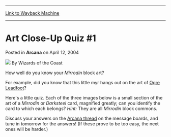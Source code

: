 
---
[Link to Wayback Machine](https://web.archive.org/web/20211022231155/https://magic.wizards.com/en/articles/archive/arcana/art-close-quiz-1-2004-04-12)

[_metadata_:author]:- "Wizards of the Coast"
[_metadata_:description]:- "How well do you know your Mirrodin block art?For example, did you know that this little myr hangs out on the art of Ogre Leadfoot?Here's a little quiz. Each of the three images below is a small section of the art of a Mirrodin or Darksteel card, magnified greatly; can you identify the card to which each belongs? Hint: They are all Mirrodin block commons.Discuss your answers on"
[_metadata_:generator]:- "Drupal 7 (http://drupal.org)"
[_metadata_:node]:- "606696"
[_metadata_:publish_date]:- "2004-04-12"
[_metadata_:source]:- "div-main-content"
[_metadata_:title]:- "Art Close-Up Quiz #1"
[_metadata_:wayback_capture_timestamp]:- "2021-10-22 23:11:55"
[_metadata_:wayback_raw_url]:- "https://web.archive.org/web/20211022231155id_/https://magic.wizards.com/en/articles/archive/arcana/art-close-quiz-1-2004-04-12"
[_metadata_:wayback_url]:- "https://magic.wizards.com/en/articles/archive/arcana/art-close-quiz-1-2004-04-12"
---


Art Close-Up Quiz #1
====================



 Posted in **Arcana**
 on April 12, 2004 






![](https://media.magic.wizards.com/styles/auth_small/public/images/person/wizards_author.jpg)
By Wizards of the Coast











How well do you know your *Mirrodin* block art?

For example, did you know that this little myr hangs out on the art of [Ogre Leadfoot](https://gatherer.wizards.com/Pages/Card/Details.aspx?name=Ogre+Leadfoot)?

Here's a little quiz. Each of the three images below is a small section of the art of a *Mirrodin* or *Darksteel* card, magnified greatly; can you identify the card to which each belongs? *Hint:* They are all *Mirrodin* block commons.

Discuss your answers on the [Arcana thread](http://boards1.wizards.com/forumdisplay.php?s=&forumid=481) on the message boards, and tune in tomorrow for the answers! (If these prove to be too easy, the next ones will be harder.)







